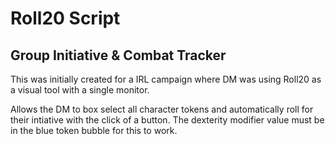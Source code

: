 # Roll20 Script
## Group Initiative & Combat Tracker 

This was initially created for a IRL campaign where DM was using Roll20 as a visual tool with a single monitor. 

Allows the DM to box select all character tokens and automatically roll for their intiative with the click of a button. The dexterity modifier value must be in the blue token bubble for this to work.
